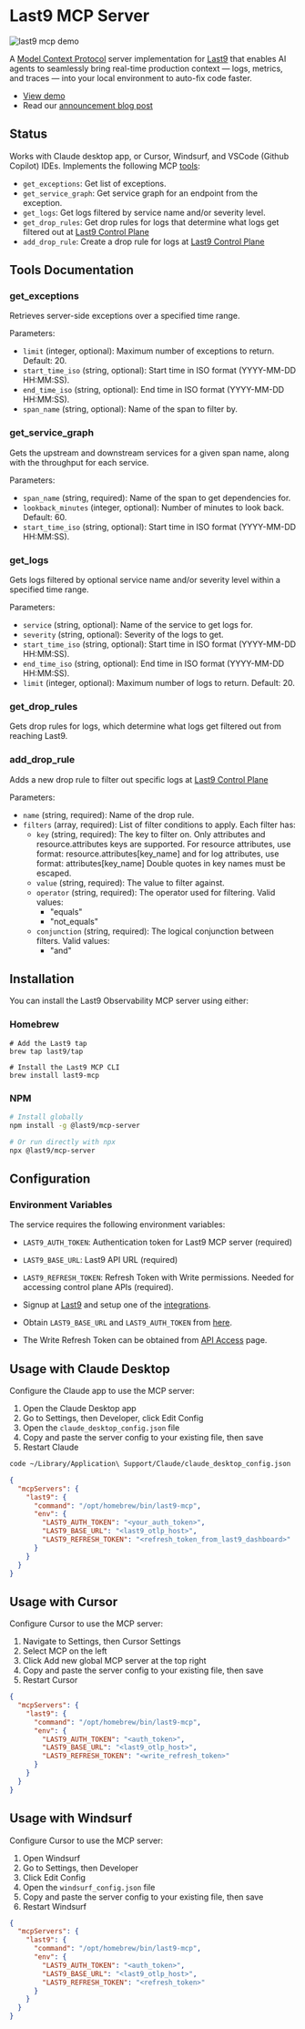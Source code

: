 # Last9 MCP Server

![last9 mcp demo](mcp-demo.gif)

A [Model Context Protocol](https://modelcontextprotocol.io/) server implementation for [Last9](https://last9.io/mcp/) that enables AI agents to seamlessly bring real-time production context — logs, metrics, and traces — into your local environment to auto-fix code faster.

- [View demo](https://www.youtube.com/watch?v=AQH5xq6qzjI)
- Read our [announcement blog post](https://last9.io/blog/launching-last9-mcp-server/)

## Status

Works with Claude desktop app, or Cursor, Windsurf, and VSCode (Github Copilot) IDEs. Implements the following MCP [tools](https://modelcontextprotocol.io/docs/concepts/tools):

- `get_exceptions`: Get list of exceptions.
- `get_service_graph`: Get service graph for an endpoint from the exception.
- `get_logs`: Get logs filtered by service name and/or severity level.
- `get_drop_rules`: Get drop rules for logs that determine what logs get filtered out at [Last9 Control Plane](https://last9.io/control-plane)
- `add_drop_rule`: Create a drop rule for logs at [Last9 Control Plane](https://last9.io/control-plane)

## Tools Documentation

### get_exceptions

Retrieves server-side exceptions over a specified time range.

Parameters:

- `limit` (integer, optional): Maximum number of exceptions to return. Default: 20.
- `start_time_iso` (string, optional): Start time in ISO format (YYYY-MM-DD HH:MM:SS).
- `end_time_iso` (string, optional): End time in ISO format (YYYY-MM-DD HH:MM:SS).
- `span_name` (string, optional): Name of the span to filter by.

### get_service_graph

Gets the upstream and downstream services for a given span name, along with the throughput for each service.

Parameters:

- `span_name` (string, required): Name of the span to get dependencies for.
- `lookback_minutes` (integer, optional): Number of minutes to look back. Default: 60.
- `start_time_iso` (string, optional): Start time in ISO format (YYYY-MM-DD HH:MM:SS).

### get_logs

Gets logs filtered by optional service name and/or severity level within a specified time range.

Parameters:

- `service` (string, optional): Name of the service to get logs for.
- `severity` (string, optional): Severity of the logs to get.
- `start_time_iso` (string, optional): Start time in ISO format (YYYY-MM-DD HH:MM:SS).
- `end_time_iso` (string, optional): End time in ISO format (YYYY-MM-DD HH:MM:SS).
- `limit` (integer, optional): Maximum number of logs to return. Default: 20.

### get_drop_rules

Gets drop rules for logs, which determine what logs get filtered out from reaching Last9.

### add_drop_rule

Adds a new drop rule to filter out specific logs at [Last9 Control Plane](https://last9.io/control-plane)

Parameters:

- `name` (string, required): Name of the drop rule.
- `filters` (array, required): List of filter conditions to apply. Each filter has:
  - `key` (string, required): The key to filter on. Only attributes and resource.attributes keys are supported. For resource attributes, use format: resource.attributes[key_name] and for log attributes, use format: attributes[key_name] Double quotes in key names must be escaped.
  - `value` (string, required): The value to filter against.
  - `operator` (string, required): The operator used for filtering. Valid values:
    - "equals"
    - "not_equals"
  - `conjunction` (string, required): The logical conjunction between filters. Valid values:
    - "and"

## Installation

You can install the Last9 Observability MCP server using either:

### Homebrew

```
# Add the Last9 tap
brew tap last9/tap

# Install the Last9 MCP CLI
brew install last9-mcp
```

### NPM

```bash
# Install globally
npm install -g @last9/mcp-server

# Or run directly with npx
npx @last9/mcp-server
```

## Configuration

### Environment Variables

The service requires the following environment variables:

- `LAST9_AUTH_TOKEN`: Authentication token for Last9 MCP server (required)
- `LAST9_BASE_URL`: Last9 API URL (required)
- `LAST9_REFRESH_TOKEN`: Refresh Token with Write permissions. Needed for accessing control plane APIs (required).

- Signup at [Last9](https://app.last9.io/) and setup one of the [integrations](https://last9.io/docs/integrations/).
- Obtain `LAST9_BASE_URL` and `LAST9_AUTH_TOKEN` from [here](https://app.last9.io/integrations?integration=OpenTelemetry).
- The Write Refresh Token can be obtained from [API Access](https://app.last9.io/settings/api-access) page.

## Usage with Claude Desktop

Configure the Claude app to use the MCP server:

1. Open the Claude Desktop app
2. Go to Settings, then Developer, click Edit Config
3. Open the `claude_desktop_config.json` file
4. Copy and paste the server config to your existing file, then save
5. Restart Claude

```bash
code ~/Library/Application\ Support/Claude/claude_desktop_config.json
```

```json
{
  "mcpServers": {
    "last9": {
      "command": "/opt/homebrew/bin/last9-mcp",
      "env": {
        "LAST9_AUTH_TOKEN": "<your_auth_token>",
        "LAST9_BASE_URL": "<last9_otlp_host>",
        "LAST9_REFRESH_TOKEN": "<refresh_token_from_last9_dashboard>"
      }
    }
  }
}
```

## Usage with Cursor

Configure Cursor to use the MCP server:

1. Navigate to Settings, then Cursor Settings
2. Select MCP on the left
3. Click Add new global MCP server at the top right
4. Copy and paste the server config to your existing file, then save
5. Restart Cursor

```json
{
  "mcpServers": {
    "last9": {
      "command": "/opt/homebrew/bin/last9-mcp",
      "env": {
        "LAST9_AUTH_TOKEN": "<auth_token>",
        "LAST9_BASE_URL": "<last9_otlp_host>",
        "LAST9_REFRESH_TOKEN": "<write_refresh_token>"
      }
    }
  }
}
```

## Usage with Windsurf

Configure Cursor to use the MCP server:

1. Open Windsurf
2. Go to Settings, then Developer
3. Click Edit Config
4. Open the `windsurf_config.json` file
5. Copy and paste the server config to your existing file, then save
6. Restart Windsurf

```json
{
  "mcpServers": {
    "last9": {
      "command": "/opt/homebrew/bin/last9-mcp",
      "env": {
        "LAST9_AUTH_TOKEN": "<auth_token>",
        "LAST9_BASE_URL": "<last9_otlp_host>",
        "LAST9_REFRESH_TOKEN": "<refresh_token>"
      }
    }
  }
}
```

